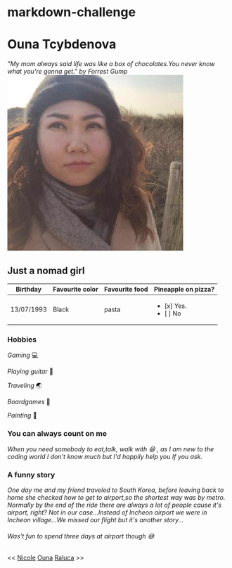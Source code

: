 # markdown-challenge
# Ouna Tcybdenova
*"My mom always said life was like a box of chocolates.You never know what you're gonna get." by Forrest Gump*
![Me](https://github.com/Ouna-Bilegma/markdown-challenge/blob/master/66670076.jpeg)

## Just a nomad girl
Birthday | Favourite color | Favourite food | Pineapple on pizza? |
------------ | ------------- | ------------ | ---------------- |
13/07/1993 | Black | pasta | <ul><li> [x] Yes. </li> <li> [ ] No </li> </ul>|

### Hobbies
*Gaming*  :computer:

*Playing guitar* :guitar:

*Traveling* :earth_asia:

*Boardgames*  :space_invader:

*Painting*  :art:

### You can always count on me 
*When you need somebody to eat,talk, walk with :smile: , as I am new to the coding world I don't know much but I'd happily help you If you ask.*

### A funny story
*One day me and my friend traveled to South Korea, before leaving back to home she checked how to get to airport,so the shortest way was by metro. Normally by the end of the ride there are always a lot of people cause it's airport, right? Not in our case...Instead of Incheon airport we were in Incheon village...We missed our flight but it's another story...*
###### Was't fun to spend three days at airport though  :sweat_smile:



<< [Nicole]( https://github.com/NicolSaha/markdown-challenge/blob/master/README.md)  [Ouna]( https://github.com/Ouna-Bilegma/markdown-challenge/blob/master/README.md)  [Raluca](https://github.com/RalucaElisabetaR/markdown-challenge/blob/master/README.md) >>
